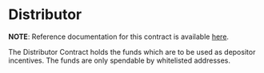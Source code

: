 # Distributor

**NOTE**: Reference documentation for this contract is available [here](https://docs.glowyield.com/glow-yield/smart-contracts/architecture).

The Distributor Contract holds the funds which are to be used as depositor incentives. The funds
are only spendable by whitelisted addresses.

